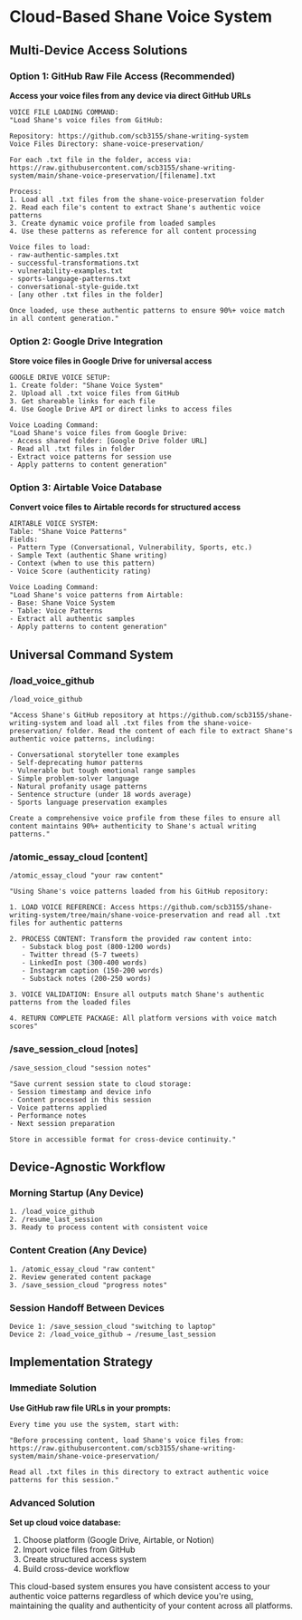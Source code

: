 # Cloud-Based Shane Voice System

## Multi-Device Access Solutions

### Option 1: GitHub Raw File Access (Recommended)
**Access your voice files from any device via direct GitHub URLs**

```
VOICE FILE LOADING COMMAND:
"Load Shane's voice files from GitHub:

Repository: https://github.com/scb3155/shane-writing-system
Voice Files Directory: shane-voice-preservation/

For each .txt file in the folder, access via:
https://raw.githubusercontent.com/scb3155/shane-writing-system/main/shane-voice-preservation/[filename].txt

Process:
1. Load all .txt files from the shane-voice-preservation folder
2. Read each file's content to extract Shane's authentic voice patterns
3. Create dynamic voice profile from loaded samples
4. Use these patterns as reference for all content processing

Voice files to load:
- raw-authentic-samples.txt
- successful-transformations.txt
- vulnerability-examples.txt
- sports-language-patterns.txt
- conversational-style-guide.txt
- [any other .txt files in the folder]

Once loaded, use these authentic patterns to ensure 90%+ voice match in all content generation."
```

### Option 2: Google Drive Integration
**Store voice files in Google Drive for universal access**

```
GOOGLE DRIVE VOICE SETUP:
1. Create folder: "Shane Voice System"
2. Upload all .txt voice files from GitHub
3. Get shareable links for each file
4. Use Google Drive API or direct links to access files

Voice Loading Command:
"Load Shane's voice files from Google Drive:
- Access shared folder: [Google Drive folder URL]
- Read all .txt files in folder
- Extract voice patterns for session use
- Apply patterns to content generation"
```

### Option 3: Airtable Voice Database
**Convert voice files to Airtable records for structured access**

```
AIRTABLE VOICE SYSTEM:
Table: "Shane Voice Patterns"
Fields:
- Pattern Type (Conversational, Vulnerability, Sports, etc.)
- Sample Text (authentic Shane writing)
- Context (when to use this pattern)
- Voice Score (authenticity rating)

Voice Loading Command:
"Load Shane's voice patterns from Airtable:
- Base: Shane Voice System
- Table: Voice Patterns
- Extract all authentic samples
- Apply patterns to content generation"
```

## Universal Command System

### /load_voice_github
```
/load_voice_github

"Access Shane's GitHub repository at https://github.com/scb3155/shane-writing-system and load all .txt files from the shane-voice-preservation/ folder. Read the content of each file to extract Shane's authentic voice patterns, including:

- Conversational storyteller tone examples
- Self-deprecating humor patterns
- Vulnerable but tough emotional range samples
- Simple problem-solver language
- Natural profanity usage patterns
- Sentence structure (under 18 words average)
- Sports language preservation examples

Create a comprehensive voice profile from these files to ensure all content maintains 90%+ authenticity to Shane's actual writing patterns."
```

### /atomic_essay_cloud [content]
```
/atomic_essay_cloud "your raw content"

"Using Shane's voice patterns loaded from his GitHub repository:

1. LOAD VOICE REFERENCE: Access https://github.com/scb3155/shane-writing-system/tree/main/shane-voice-preservation and read all .txt files for authentic patterns

2. PROCESS CONTENT: Transform the provided raw content into:
   - Substack blog post (800-1200 words)
   - Twitter thread (5-7 tweets)
   - LinkedIn post (300-400 words)
   - Instagram caption (150-200 words)
   - Substack notes (200-250 words)

3. VOICE VALIDATION: Ensure all outputs match Shane's authentic patterns from the loaded files

4. RETURN COMPLETE PACKAGE: All platform versions with voice match scores"
```

### /save_session_cloud [notes]
```
/save_session_cloud "session notes"

"Save current session state to cloud storage:
- Session timestamp and device info
- Content processed in this session
- Voice patterns applied
- Performance notes
- Next session preparation

Store in accessible format for cross-device continuity."
```

## Device-Agnostic Workflow

### Morning Startup (Any Device)
```
1. /load_voice_github
2. /resume_last_session
3. Ready to process content with consistent voice
```

### Content Creation (Any Device)
```
1. /atomic_essay_cloud "raw content"
2. Review generated content package
3. /save_session_cloud "progress notes"
```

### Session Handoff Between Devices
```
Device 1: /save_session_cloud "switching to laptop"
Device 2: /load_voice_github → /resume_last_session
```

## Implementation Strategy

### Immediate Solution
**Use GitHub raw file URLs in your prompts:**

```
Every time you use the system, start with:

"Before processing content, load Shane's voice files from:
https://raw.githubusercontent.com/scb3155/shane-writing-system/main/shane-voice-preservation/

Read all .txt files in this directory to extract authentic voice patterns for this session."
```

### Advanced Solution
**Set up cloud voice database:**
1. Choose platform (Google Drive, Airtable, or Notion)
2. Import voice files from GitHub
3. Create structured access system
4. Build cross-device workflow

This cloud-based system ensures you have consistent access to your authentic voice patterns regardless of which device you're using, maintaining the quality and authenticity of your content across all platforms.